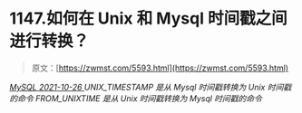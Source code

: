 <!--yml
category: 未分类
date: 0001-01-01 00:00:00
--->

# 1147.如何在 Unix 和 Mysql 时间戳之间进行转换？

> 原文：[https://zwmst.com/5593.html](https://zwmst.com/5593.html)

   [ *MySQL* ](https://zwmst.com/mysql)*[ <time datetime="2021-10-27T00:52:36+08:00"> 2021-10-26 </time> ](https://zwmst.com/5593.html)  UNIX_TIMESTAMP 是从 Mysql 时间戳转换为 Unix 时间戳的命令
FROM_UNIXTIME 是从 Unix 时间戳转换为 Mysql 时间戳的命令*